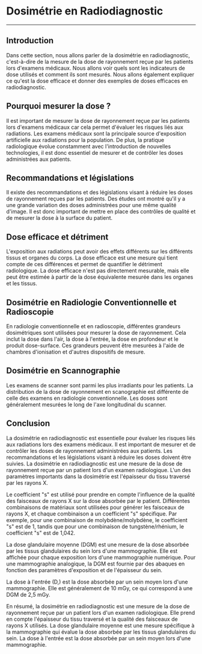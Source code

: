 # Dosimétrie en Radiodiagnostic
-------------------------------

## Introduction
Dans cette section, nous allons parler de la dosimétrie en radiodiagnostic, c'est-à-dire de la mesure de la dose de rayonnement reçue par les patients lors d'examens médicaux. Nous allons voir quels sont les indicateurs de dose utilisés et comment ils sont mesurés. Nous allons également expliquer ce qu'est la dose efficace et donner des exemples de doses efficaces en radiodiagnostic.

## Pourquoi mesurer la dose ?
Il est important de mesurer la dose de rayonnement reçue par les patients lors d'examens médicaux car cela permet d'évaluer les risques liés aux radiations. Les examens médicaux sont la principale source d'exposition artificielle aux radiations pour la population. De plus, la pratique radiologique évolue constamment avec l'introduction de nouvelles technologies, il est donc essentiel de mesurer et de contrôler les doses administrées aux patients.

## Recommandations et législations
Il existe des recommandations et des législations visant à réduire les doses de rayonnement reçues par les patients. Des études ont montré qu'il y a une grande variation des doses administrées pour une même qualité d'image. Il est donc important de mettre en place des contrôles de qualité et de mesurer la dose à la surface du patient.

## Dose efficace et détriment
L'exposition aux radiations peut avoir des effets différents sur les différents tissus et organes du corps. La dose efficace est une mesure qui tient compte de ces différences et permet de quantifier le détriment radiologique. La dose efficace n'est pas directement mesurable, mais elle peut être estimée à partir de la dose équivalente mesurée dans les organes et les tissus.

## Dosimétrie en Radiologie Conventionnelle et Radioscopie
En radiologie conventionnelle et en radioscopie, différentes grandeurs dosimétriques sont utilisées pour mesurer la dose de rayonnement. Cela inclut la dose dans l'air, la dose à l'entrée, la dose en profondeur et le produit dose-surface. Ces grandeurs peuvent être mesurées à l'aide de chambres d'ionisation et d'autres dispositifs de mesure.

## Dosimétrie en Scannographie
Les examens de scanner sont parmi les plus irradiants pour les patients. La distribution de la dose de rayonnement en scanographie est différente de celle des examens en radiologie conventionnelle. Les doses sont généralement mesurées le long de l'axe longitudinal du scanner.

## Conclusion
La dosimétrie en radiodiagnostic est essentielle pour évaluer les risques liés aux radiations lors des examens médicaux. Il est important de mesurer et de contrôler les doses de rayonnement administrées aux patients. Les recommandations et les législations visant à réduire les doses doivent être suivies.
La dosimétrie en radiodiagnostic est une mesure de la dose de rayonnement reçue par un patient lors d'un examen radiologique. L'un des paramètres importants dans la dosimétrie est l'épaisseur du tissu traversé par les rayons X.

Le coefficient "s" est utilisé pour prendre en compte l'influence de la qualité des faisceaux de rayons X sur la dose absorbée par le patient. Différentes combinaisons de matériaux sont utilisées pour générer les faisceaux de rayons X, et chaque combinaison a un coefficient "s" spécifique. Par exemple, pour une combinaison de molybdène/molybdène, le coefficient "s" est de 1, tandis que pour une combinaison de tungstène/rhénium, le coefficient "s" est de 1,042.

La dose glandulaire moyenne (DGM) est une mesure de la dose absorbée par les tissus glandulaires du sein lors d'une mammographie. Elle est affichée pour chaque exposition lors d'une mammographie numérique. Pour une mammographie analogique, la DGM est fournie par des abaques en fonction des paramètres d'exposition et de l'épaisseur du sein.

La dose à l'entrée (D,) est la dose absorbée par un sein moyen lors d'une mammographie. Elle est généralement de 10 mGy, ce qui correspond à une DGM de 2,5 mGy.

En résumé, la dosimétrie en radiodiagnostic est une mesure de la dose de rayonnement reçue par un patient lors d'un examen radiologique. Elle prend en compte l'épaisseur du tissu traversé et la qualité des faisceaux de rayons X utilisés. La dose glandulaire moyenne est une mesure spécifique à la mammographie qui évalue la dose absorbée par les tissus glandulaires du sein. La dose à l'entrée est la dose absorbée par un sein moyen lors d'une mammographie.
